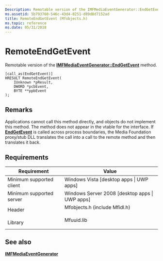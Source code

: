 ```yaml
---
Description: Remotable version of the IMFMediaEventGenerator::EndGetEvent method.
ms.assetid: 5b793760-546c-43d4-8251-d89d8d7152ad
title: RemoteEndGetEvent (Mfobjects.h)
ms.topic: reference
ms.date: 05/31/2018
---
```


# RemoteEndGetEvent

Remotable version of the [**IMFMediaEventGenerator::EndGetEvent**](/windows/desktop/api/mfobjects/nf-mfobjects-imfmediaeventgenerator-endgetevent) method.

``` syntax
[call_as(EndGetEvent)]
HRESULT RemoteEndGetEvent(
    IUnknown *pResult,
    DWORD *pcbEvent,
    BYTE **ppbEvent
);
```

## Remarks

Applications cannot call this method directly, and objects do not implement this method. The method does not appear in the vtable for the interface. If [**EndGetEvent**](/windows/desktop/api/mfobjects/nf-mfobjects-imfmediaeventgenerator-endgetevent) is called across process boundaries, the Media Foundation proxy/stub DLL translates the call into a call to the remote method and then translates it back.

## Requirements



| Requirement | Value |
|-------------------------------------|----------------------------------------------------------------------------------------------------------|
| Minimum supported client<br/> | Windows Vista \[desktop apps \| UWP apps\]<br/>                                                    |
| Minimum supported server<br/> | Windows Server 2008 \[desktop apps \| UWP apps\]<br/>                                              |
| Header<br/>                   | <dl> <dt>Mfobjects.h (include Mfidl.h)</dt> </dl> |
| Library<br/>                  | <dl> <dt>Mfuuid.lib</dt> </dl>                    |



## See also

<dl> <dt>

[**IMFMediaEventGenerator**](/windows/desktop/api/mfobjects/nn-mfobjects-imfmediaeventgenerator)
</dt> </dl>

 

 




